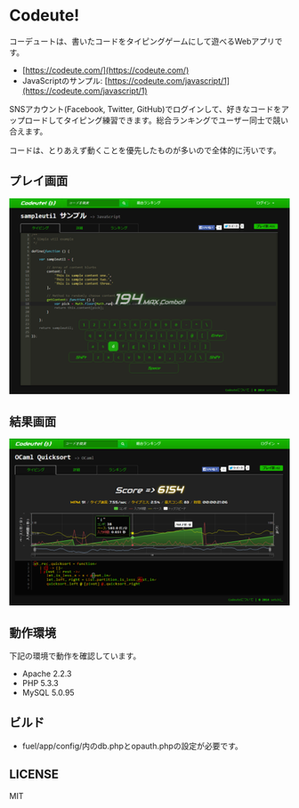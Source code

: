 # Codeute!
コーデュートは、書いたコードをタイピングゲームにして遊べるWebアプリです。

* [https://codeute.com/](https://codeute.com/)
 * JavaScriptのサンプル: [https://codeute.com/javascript/1](https://codeute.com/javascript/1)

SNSアカウント(Facebook, Twitter, GitHub)でログインして、好きなコードをアップロードしてタイピング練習できます。総合ランキングでユーザー同士で競い合えます。

コードは、とりあえず動くことを優先したものが多いので全体的に汚いです。

## プレイ画面
![Codeute! result](assets/img/codeute_typing.png "Codeute! result")

## 結果画面
![Codeute! result](assets/img/codeute_result.png "Codeute! result")


## 動作環境
下記の環境で動作を確認しています。

* Apache 2.2.3
* PHP 5.3.3
* MySQL 5.0.95

## ビルド
* fuel/app/config/内のdb.phpとopauth.phpの設定が必要です。

## LICENSE
MIT
